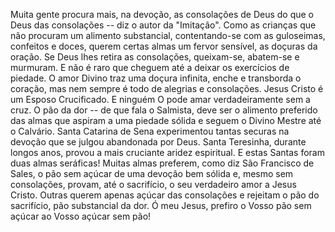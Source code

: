 Muita gente procura mais, na devoção, as consolações de Deus do que o Deus das consolações -- diz o autor da "Imitação". Como as crianças que não procuram um alimento substancial, contentando-se com as guloseimas, confeitos e doces, querem certas almas um fervor sensível, as doçuras da oração. Se Deus lhes retira as consolações, queixam-se, abatem-se e murmuram. E não é raro que cheguem até a deixar os exercícios de piedade. O amor Divino traz uma doçura infinita, enche e transborda o coração, mas nem sempre é todo de alegrias e consolações. Jesus Cristo é um Esposo Crucificado. E ninguém O pode amar verdadeiramente sem a cruz. O pão da dor -- de que fala o Salmista, deve ser o alimento preferido das almas que aspiram a uma piedade sólida e seguem o Divino Mestre até o Calvário. Santa Catarina de Sena experimentou tantas securas na devoção que se julgou abandonada por Deus. Santa Teresinha, durante longos anos, provou a mais cruciante aridez espiritual. E estas Santas foram duas almas seráficas! Muitas almas preferem, como diz São Francisco de Sales, o pão sem açúcar de uma devoção bem sólida e, mesmo sem consolações, provam, até o sacrifício, o seu verdadeiro amor a Jesus Cristo. Outras querem apenas açúcar das consolações e rejeitam o pão do sacrifício, pão substancial da dor. Ó meu Jesus, prefiro o Vosso pão sem açúcar ao Vosso açúcar sem pão!